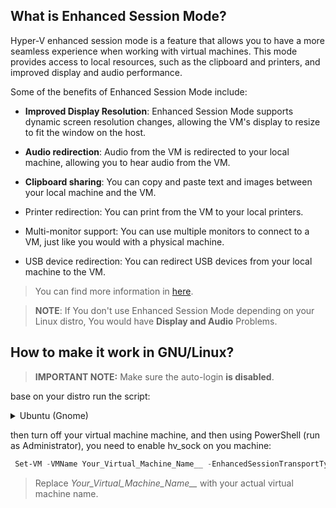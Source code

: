 ## What is Enhanced Session Mode?
Hyper-V enhanced session mode is a feature that allows you to have a more seamless experience when working with virtual machines. This mode provides access to local resources, such as the clipboard and printers, and improved display and audio performance.  

Some of the benefits of Enhanced Session Mode include:

* **Improved Display Resolution**: Enhanced Session Mode supports dynamic screen resolution changes, allowing the VM's display to resize to fit the window on the host.

* **Audio redirection**: Audio from the VM is redirected to your local machine, allowing you to hear audio from the VM.

* **Clipboard sharing**: You can copy and paste text and images between your local machine and the VM.
* Printer redirection: You can print from the VM to your local printers.

* Multi-monitor support: You can use multiple monitors to connect to a VM, just like you would with a physical machine.

* USB device redirection: You can redirect USB devices from your local machine to the VM.

> You can find more information in [here](https://learn.microsoft.com/en-us/windows-server/virtualization/hyper-v/learn-more/use-local-resources-on-hyper-v-virtual-machine-with-vmconnect#choose-a-local-resource).

> **NOTE**: If You don't use Enhanced Session Mode depending on your Linux distro, You would have **Display and Audio** Problems.

## How to make it work in GNU/Linux?

> **IMPORTANT NOTE:** Make sure the auto-login **is disabled**.

base on your distro run the script: 

<details>
<summary> Ubuntu (Gnome)</summary>
<br>
<blockquote><b>NOTE:</b> Make sure that you have <b>curl</b> installed.</blockquote>
<h3> 24.04 </h3>
<pre><code>
sudo bash -c "$(curl -sSL https://raw.githubusercontent.com/ali-hasehmi/LinuxVM-HyperV/main/enable-enhanced-session-mode/ubuntu/install24_04.sh)" 
</pre></code> 

<h3> 22.04 </h3>
<pre><code>
sudo bash -c "$(curl -sSL https://raw.githubusercontent.com/ali-hasehmi/LinuxVM-HyperV/main/enable-enhanced-session-mode/ubuntu/install22_04.sh)" 
</pre></code> 
  
</details>

then turn off your virtual machine machine, and then using PowerShell (run as Administrator), you need to enable hv_sock on you machine:

```powershell
 Set-VM -VMName Your_Virtual_Machine_Name__ -EnhancedSessionTransportType HvSocket
 ```
> Replace *Your_Virtual_Machine_Name__* with your actual virtual machine name.
